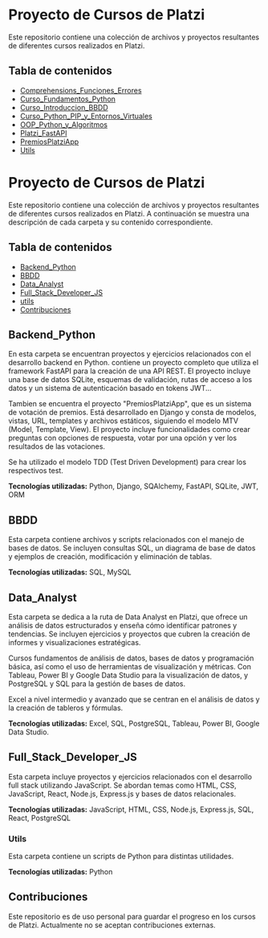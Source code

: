 # Proyecto de Cursos de Platzi

Este repositorio contiene una colección de archivos y proyectos resultantes de diferentes cursos realizados en Platzi.

## Tabla de contenidos

- [Comprehensions_Funciones_Errores](#comprehensions_funciones_errores)
- [Curso_Fundamentos_Python](#curso_fundamentos_python)
- [Curso_Introduccion_BBDD](#curso_introduccion_bbdd)
- [Curso_Python_PIP_y_Entornos_Virtuales](#curso_python_pip_y_entornos_virtuales)
- [OOP_Python_y_Algoritmos](#oop_python_y_algoritmos)
- [Platzi_FastAPI](#platzi_fastapi)
- [PremiosPlatziApp](#premiosplatziapp)
- [Utils](#utils)

# Proyecto de Cursos de Platzi

Este repositorio contiene una colección de archivos y proyectos resultantes de diferentes cursos realizados en Platzi. A continuación se muestra una descripción de cada carpeta y su contenido correspondiente.

## Tabla de contenidos

- [Backend_Python](#backend_python)
- [BBDD](#bbdd)
- [Data_Analyst](#data_analyst)
- [Full_Stack_Developer_JS](#full_stack_developer_js)
- [utils](#utils)
- [Contribuciones](#contribuciones)

## Backend_Python

En esta carpeta se encuentran proyectos y ejercicios relacionados con el desarrollo backend en Python. contiene un proyecto completo que utiliza el framework FastAPI para la creación de una API REST. El proyecto incluye una base de datos SQLite, esquemas de validación, rutas de acceso a los datos y un sistema de autenticación basado en tokens JWT...

Tambien se encuentra el proyecto "PremiosPlatziApp", que es un sistema de votación de premios. Está desarrollado en Django y consta de modelos, vistas, URL, templates y archivos estáticos, siguiendo el modelo MTV (Model, Template, View). El proyecto incluye funcionalidades como crear preguntas con opciones de respuesta, votar por una opción y ver los resultados de las votaciones.

Se ha utilizado el modelo TDD (Test Driven Development) para crear los respectivos test.

**Tecnologías utilizadas:** Python, Django, SQAlchemy, FastAPI, SQLite, JWT, ORM

## BBDD

Esta carpeta contiene archivos y scripts relacionados con el manejo de bases de datos. Se incluyen consultas SQL, un diagrama de base de datos y ejemplos de creación, modificación y eliminación de tablas.

**Tecnologías utilizadas:** SQL, MySQL

## Data_Analyst

Esta carpeta se dedica a la ruta de Data Analyst en Platzi, que ofrece un análisis de datos estructurados y enseña cómo identificar patrones y tendencias. Se incluyen ejercicios y proyectos que cubren la creación de informes y visualizaciones estratégicas.

Cursos fundamentos de análisis de datos, bases de datos y programación básica, así como el uso de herramientas de visualización y métricas. Con Tableau, Power BI y Google Data Studio para la visualización de datos, y PostgreSQL y SQL para la gestión de bases de datos.

Excel a nivel intermedio y avanzado que se centran en el análisis de datos y la creación de tableros y fórmulas.

**Tecnologías utilizadas:** Excel, SQL, PostgreSQL, Tableau, Power BI, Google Data Studio.

## Full_Stack_Developer_JS

Esta carpeta incluye proyectos y ejercicios relacionados con el desarrollo full stack utilizando JavaScript. Se abordan temas como HTML, CSS, JavaScript, React, Node.js, Express.js y bases de datos relacionales.

**Tecnologías utilizadas:** JavaScript, HTML, CSS, Node.js, Express.js, SQL, React, PostgreSQL

### Utils

Esta carpeta contiene un scripts de Python para distintas utilidades.

**Tecnologías utilizadas:** Python

## Contribuciones

Este repositorio es de uso personal para guardar el progreso en los cursos de Platzi. Actualmente no se aceptan contribuciones externas.
